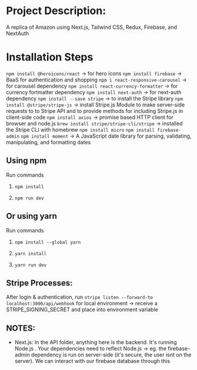 # Project Description:

A replica of Amazon using Next.js, Tailwind CSS, Redux, Firebase, and NextAuth

# Installation Steps
`npm install @heroicons/react` -> for hero icons
`npm install firebase` -> BaaS for authentication and shopping
`npm i react-responsive-carousel` -> for carousel dependency
`npm install react-currency-formatter` -> for currency fortmatter dependency
`npm install next-auth` -> for next-auth dependency
`npm install --save stripe` -> to install the Stripe library
`npm install @stripe/stripe-js` -> install Stripe.js Module to make server-side requests to to Stripe API and to provide methods for including Stripe.js in client-side code
`npm install axios` -> promise based HTTP client for browser and node.js
`brew install stripe/stripe-cli/stripe` -> installed the Stripe CLI with homebrew
`npm install micro`
`npm install firebase-admin`
`npm install moment` -> A JavaScript date library for parsing, validating, manipulating, and formatting dates

<!-- Data fetched from Fakestore APi, which is a REST API -->

## Using npm

Run commands

1) ```npm install```


2) ```npm run dev```


## Or using yarn

Run commands 

1) ```npm install --global yarn```

2) ```yarn install```

3) ```yarn run dev```

## Stripe Processes:

After login & authentication, run `stripe listen --forward-to localhost:3000/api/webhook` for local environment -> receive a STRIPE_SIGNING_SECRET and place into environment variable

## NOTES:
- Next.js: In the API folder, anything here is the backend.  It's running Node.js . Your dependencies need to reflect Node.js -> eg. the firebase-admin dependency is run on server-side (it's secure, the user isnt on the server).  We can interact with our firebase database through this

